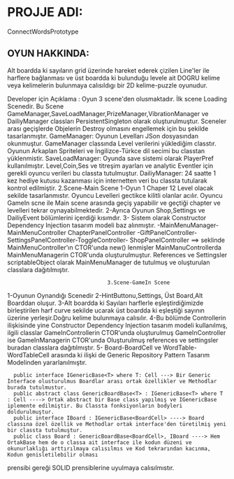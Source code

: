 # PROJJE ADI:
ConnectWordsPrototype
## OYUN HAKKINDA:
Alt boardda ki sayıların grid üzerinde hareket ederek çizilen Line'ler ile harflere bağlanması ve üst boardda ki bulunduğu levele ait DOGRU kelime veya kelimelerin bulunmaya calısıldıgı bir 2D kelime-puzzle oyunudur.<br/>

Developer için Açıklama : Oyun 3 scene'den olusmaktadır. İlk scene Loading Scenedir.
Bu Scene GameManager,SaveLoadManager,PrizeManager,VibrationManager ve DailiyManager classları PersistentSingleton olarak oluşturulmuştur. Sceneler arası geçişlerde Objelerin Destroy olmasını engellemek için bu şekilde tasarlanmıştır.
GameManager: Oyunun Levelları JSon dosyasından okunmuştur. GameManager classında Level verilerini yüklediğim classtır. Oyunun Arkaplan Spriteleri ve İngilizce-Türkce dil secimi bu classtan yüklenmistir.
SaveLoadManager: Oyunda save sistemi olarak PlayerPref kullanılmıştır. Level,Coin,Ses ve titreşim ayarları ve analytic Eventler için gerekli oyuncu verileri bu classta tutulmuştur.
DailiyManager: 24 saatte 1 kez hediye kutusu kazanması için internetten veri bu classta tutularak kontrol edilmiştir.
                                      2.Scene-Main Scene
1-Oyun 1 Chaper 12 Level olacak sekilde tasarlanmıstır. Oyuncu Levelleri gectikce kilitli olanlar acılır. Oyuncu GameIn scne ile Main scene arasında geçiş yapabilir ve geçtiği chapter ve levelleri tekrar oynayabilmektedir.
2-Ayrıca Oyunun Shop,Settings ve DailiyEvent bölümlerini içerdiği kısımdır.
3- Sistem olarak Constructor Dependency Injection tasarım modeli baz alınmıştır. 
                                                          -MainMenuManager-
                                                         MainMenuController
                   ChapterPanelController -GiftPanelController-SettingsPanelController-ToggleController- ShopPanelController ==> seklinde MainMenuController'ın CTOR'unda new() lenmişler MainManuControllerda MainMenuManagerin
CTOR'unda oluşturulmuştur. References ve Settingsler scriptableObject olarak  MainMenuManager de tutulmuş ve oluşturulan classlara dağıtılmıştır.

                                    3.Scene-GameIn Scene
1-Oyunun Oynandığı Scenedir
2-HintButtonu,Settings, Üst Board,Alt Boarddan oluşur.
3-Alt boardda ki Sayıları harflerle eşleştirdiğimizde birleştirilen harf curve sekilde ucarak üst boardda ki eşleştiği sayının üzerine yerleşir.Doğru kelime bulunmaya calısılır.
4-Bu bölümde Controllerin ilişkisinde yine Constructor Dependency Injection tasarım modeli kullanılmış, ilgili classlar GameInControllerin CTOR'unda oluşturulmuş GameInController ise GameInManagerin CTOR'unda Oluşturulmuş
  references ve settingsler buradan classlara dağıtılmıştır.
5- Board-BoardCell ve WordTable-WordTableCell arasında ki ilişki de Generic Repository Pattern Tasarım Modelinden yararlanılmıştır. 

      public interface IGenericBase<T> where T: Cell ---> Bir Generic İnterface olusturulmus Boardlar arası ortak özellikler ve Methodlar burada tutulmustur.
      public abstract class GenericBoardBase<T> : IGenericBase<T> where T : Cell ----> Ortak abstract bir Base class yapılmış ve IGenericBase iplemente edilmiştir. Bu Classta fonksiyonların bodyleri doldurulmuştur.
      public interface IBoard : IGenericBase<BoardCell> ----> Board classına özel özellik ve Methodlar ortak interface'den türetilmiş yeni bir classta tutulmuştur.
      public class Board : GenericBoardBase<BoardCell>, IBoard ----> Hem OrtakBase hem de o classa ait interface ile kodun düzeni ve okunurlaklığı arttırılmaya calısılmıs ve Kod tekrarından kacınma, Kodun genisletilebilir olması
  prensibi gereği SOLID prensiblerine uyulmaya calısılmıstır.    
